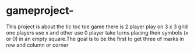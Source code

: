 # gameproject-
This project is about the tic toc toe game there is 2 player play on 3 x 3 grid one players use x and other use 0 player take turns placing their symbols (x or 0) in an empty square.The goal is to be the first to get three of marks in row and column or corner

